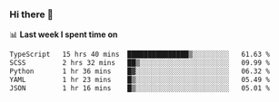 ### Hi there 👋

<!--
**DBvc/DBvc** is a ✨ _special_ ✨ repository because its `README.md` (this file) appears on your GitHub profile.

Here are some ideas to get you started:

- 🔭 I’m currently working on ...
- 🌱 I’m currently learning ...
- 👯 I’m looking to collaborate on ...
- 🤔 I’m looking for help with ...
- 💬 Ask me about ...
- 📫 How to reach me: ...
- 😄 Pronouns: ...
- ⚡ Fun fact: ...
-->

📊 **Last week I spent time on**
<!--START_SECTION:waka-->

```txt
TypeScript   15 hrs 40 mins  ███████████████▒░░░░░░░░░   61.63 %
SCSS         2 hrs 32 mins   ██▒░░░░░░░░░░░░░░░░░░░░░░   09.99 %
Python       1 hr 36 mins    █▓░░░░░░░░░░░░░░░░░░░░░░░   06.32 %
YAML         1 hr 23 mins    █▒░░░░░░░░░░░░░░░░░░░░░░░   05.49 %
JSON         1 hr 16 mins    █▒░░░░░░░░░░░░░░░░░░░░░░░   05.01 %
```

<!--END_SECTION:waka-->
